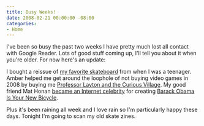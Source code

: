 ```yaml
---
title: Busy Weeks!
date: 2008-02-21 00:00:00 -08:00
categories:
- Home
---
```


<p>I've been so busy the past two weeks I have pretty much lost all contact with Google Reader. Lots of good stuff coming up, I'll tell you about it when you're older. For now here's an update:</p>

<p>I bought a reissue of <a href="http://www.youtube.com/watch?v=8H2CGIetAT4">my favorite skateboard</a> from when I was a teenager. Amber helped me get around the loophole of not buying video games in 2008 by buying me <a href="http://www.metacritic.com/games/platforms/ds/professorlayton">Professor Layton and the Curious Village</a>. My good friend Mat Honan <a href="http://blogs.chicagotribune.com/news_columnists_ezorn/2008/02/my-new-bicycle.html">became an Internet celebrity</a> for creating <a href="http://www.barackobamaisyournewbicycle.com/">Barack Obama Is Your New Bicycle</a>. </p>

<p>Plus it's been raining all week and I love rain so I'm particularly happy these days. Tonight I'm going to scan my old skate zines. </p>
